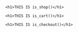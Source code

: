 

<?php if(is_shop()): ?>
    <h1>THIS IS is_shop()</h1>
<?php endif; ?>
<?php if(is_cart()): ?>
    <h1>THIS IS is_cart()</h1>
<?php endif; ?>
 <?php if(is_checkout()): ?>
    <h1>THIS IS is_checkout()</h1>
<?php endif; ?>


<?php if(function_exists('is_woocommerce') && ( is_shop()||is_cart()||is_checkout())){ ?>
<style>
.woocommerce [class*="button"], table.shop_table thead th { background: #5BC500 !important;  color:#ffffff !important;}
p.stock, span.price, p.price, table.group_table td.price span.amount, .woocommerce.box ins, .woocommerce.box span.amount, .woocommerce .star-rating span, .woocommerce-page .star-rating span { color: #5BC500; }
.woocommerce .button, table.shop_table thead th { background: #5BC500 !important; color: #ffffff !important; }
.page-numbers li .current, .page-numbers a:hover, .widget_price_filter .ui-slider .ui-slider-range, .woocommerce-main-image.zoom .dp-wc-zoom > span > span, .wc-product-overlay .dp-wc-view > span > span, .woocommerce-main-image.zoom .dp-wc-zoom > span > span, .woocommerce-message, .woocommerce-error, .woocommerce-info, #payment div.payment_box, ul.products li.product .onsale, span.onsale { background-color: #5BC500; color: #ffffff !important; }
.woocommerce .button:hover, table.cart a.remove, #content table.cart a.remove { background-color: #5BC500 !important; color: #ffffff !important; }
.product-subtotal span.amount { color: #5BC500; }
table.shop_table th { background: #fff; color: #000; }
    .woocommerce .button, table.shop_table thead th {background: #5BC500!important; color: #ffffff!important; }
    .woocommerce-info {background: #5BC500!important; color: #ffffff!important; }
    .page-numbers li .current, .page-numbers a:hover, .widget_price_filter .ui-slider .ui-slider-range, .woocommerce-main-image.zoom .dp-wc-zoom > span > span, .wc-product-overlay .dp-wc-view > span > span, .woocommerce-main-image.zoom .dp-wc-zoom > span > span, .woocommerce-message, .woocommerce-error, .woocommerce-info, #payment div.payment_box, ul.products li.product .onsale, span.onsale {background: #5BC500!important; color: #ffffff!important; }
</style>
<?php } ?>